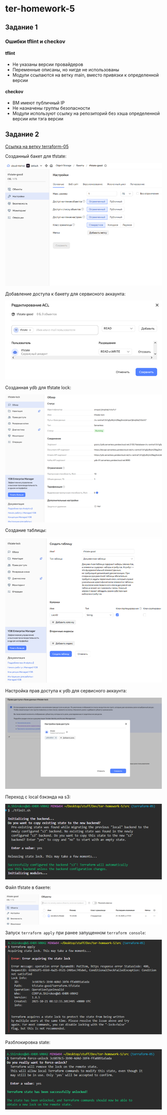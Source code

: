 # ter-homework-5

## Задание 1

### Ошибки tflint и checkov

#### tflint

- Не указаны версии провайдеров
- Переменные описаны, но нигде не использованы
- Модули ссылаются на ветку main, вместо привязки к определенной версии

#### checkov

- ВМ имеют публичный IP
- Не назначены группы безопасности
- Модули используют ссылку на репозиторий без хэша определенной версии или тэга версии 

## Задание 2

[Ссылка на ветку terraform-05](https://github.com/RiteHist/ter-homework-5/tree/terraform-05)

Созданный бакет для tfstate:

![alt text](https://github.com/RiteHist/ter-homework-5/blob/main/media/1.PNG?raw=true)

Добавление доступа к бакету для сервисного аккаунта:

![alt text](https://github.com/RiteHist/ter-homework-5/blob/main/media/2.PNG?raw=true)

Созданная ydb для tfstate lock:

![alt text](https://github.com/RiteHist/ter-homework-5/blob/main/media/3.PNG?raw=true)

Создание таблицы:

![alt text](https://github.com/RiteHist/ter-homework-5/blob/main/media/4.PNG?raw=true)

Настройка прав доступа к ydb для сервисного аккаунта:

![alt text](https://github.com/RiteHist/ter-homework-5/blob/main/media/5.PNG?raw=true)

Переход с local бэкэнда на s3:

![alt text](https://github.com/RiteHist/ter-homework-5/blob/main/media/6.PNG?raw=true)

Файл tfstate в бакете:

![alt text](https://github.com/RiteHist/ter-homework-5/blob/main/media/7.PNG?raw=true)

Запуск `terraform apply` при ранее запущенном `terraform console`:

![alt text](https://github.com/RiteHist/ter-homework-5/blob/main/media/8.PNG?raw=true)

Разблокировка state:

![alt text](https://github.com/RiteHist/ter-homework-5/blob/main/media/9.PNG?raw=true)
